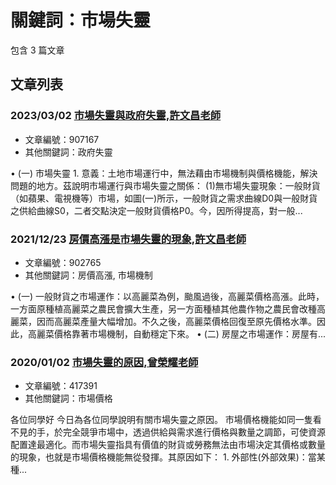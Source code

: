 # 關鍵詞：市場失靈

包含 3 篇文章

## 文章列表

### 2023/03/02 [市場失靈與政府失靈,許文昌老師](../../articles/907167_%E5%B8%82%E5%A0%B4%E5%A4%B1%E9%9D%88%E8%88%87%E6%94%BF%E5%BA%9C%E5%A4%B1%E9%9D%88%2C%E8%A8%B1%E6%96%87%E6%98%8C%E8%80%81%E5%B8%AB.md)
- 文章編號：907167
- 其他關鍵詞：政府失靈

• (一) 市場失靈 1. 意義：土地市場運行中，無法藉由市場機制與價格機能，解決問題的地方。茲說明市場運行與市場失靈之關係： (1)無市場失靈現象：一般財貨（如蘋果、電視機等）市場，如圖(一)所示，一般財貨之需求曲線D0與一般財貨之供給曲線S0，二者交點決定一般財貨價格P0。今，因所得提高，對一般...

### 2021/12/23 [房價高漲是市場失靈的現象,許文昌老師](../../articles/902765_%E6%88%BF%E5%83%B9%E9%AB%98%E6%BC%B2%E6%98%AF%E5%B8%82%E5%A0%B4%E5%A4%B1%E9%9D%88%E7%9A%84%E7%8F%BE%E8%B1%A1%2C%E8%A8%B1%E6%96%87%E6%98%8C%E8%80%81%E5%B8%AB.md)
- 文章編號：902765
- 其他關鍵詞：房價高漲, 市場機制

• (一) 一般財貨之市場運作：以高麗菜為例，颱風過後，高麗菜價格高漲。此時，一方面原種植高麗菜之農民會擴大生產，另一方面種植其他農作物之農民會改種高麗菜，因而高麗菜產量大幅增加。不久之後，高麗菜價格回復至原先價格水準。因此，高麗菜價格靠著市場機制，自動穩定下來。 • (二) 房屋之市場運作：房屋有...

### 2020/01/02 [市場失靈的原因,曾榮耀老師](../../articles/417391_%E5%B8%82%E5%A0%B4%E5%A4%B1%E9%9D%88%E7%9A%84%E5%8E%9F%E5%9B%A0%2C%E6%9B%BE%E6%A6%AE%E8%80%80%E8%80%81%E5%B8%AB.md)
- 文章編號：417391
- 其他關鍵詞：市場價格

各位同學好 今日為各位同學說明有關市場失靈之原因。 市場價格機能如同一隻看不見的手，於完全競爭市場中，透過供給與需求進行價格與數量之調節，可使資源配置達最適化。而市場失靈指具有價值的財貨或勞務無法由市場決定其價格或數量的現象，也就是市場價格機能無從發揮。其原因如下： 1. 外部性(外部效果)：當某種...
